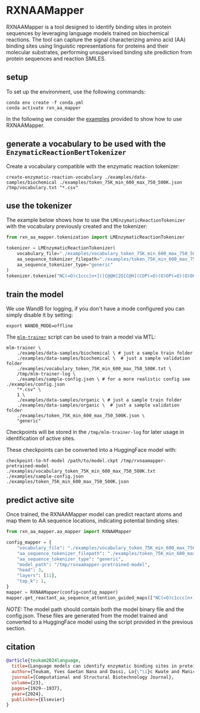 # RXNAAMapper

RXNAAMapper is a tool designed to identify binding sites in protein sequences by leveraging language models trained on biochemical reactions. The tool can capture the signal characterizing amino acid (AA) binding sites using linguistic representations for proteins and their molecular substrates, performing unsupervised binding site prediction from protein sequences and reaction SMILES.

## setup
To set up the environment, use the following commands:
```console
conda env create -f conda.yml
conda activate rxn_aa_mapper
```

In the following we consider the [examples](./examples) provided to show how to use RXNAAMapper.

## generate a vocabulary to be used with the `EnzymaticReactionBertTokenizer`

Create a vocabulary compatible with the enzymatic reaction tokenizer:

```console
create-enzymatic-reaction-vocabulary ./examples/data-samples/biochemical ./examples/token_75K_min_600_max_750_500K.json /tmp/vocabulary.txt "*.csv"
```

## use the tokenizer

The example below shows how to use the `LMEnzymaticReactionTokenizer` with the vocabulary previously created and the tokenizer:

```python
from rxn_aa_mapper.tokenization import LMEnzymaticReactionTokenizer

tokenizer = LMEnzymaticReactionTokenizer(
    vocabulary_file="./examples/vocabulary_token_75K_min_600_max_750_500K.txt",
    aa_sequence_tokenizer_filepath="./examples/token_75K_min_600_max_750_500K.json",
    aa_sequence_tokenizer_type="generic"
)
tokenizer.tokenize("NC(=O)c1ccc[n+]([C@@H]2O[C@H](COP(=O)(O)OP(=O)(O)OC[C@H]3O[C@@H](n4cnc5c(N)ncnc54)[C@H](O)[C@@H]3O)[C@@H](O)[C@H]2O)c1.O=C([O-])CC(C(=O)[O-])C(O)C(=O)[O-]|AGGVKTVTLIPGDGIGPEISAAVMKIFDAAKAPIQANVRPCVSIEGYKFNEMYLDTVCLNIETACFATIKCSDFTEEICREVAENCKDIK>>O=C([O-])CCC(=O)C(=O)[O-]")
```

## train the model

We use WandB for logging, if you don't have a mode configured you can simply disable it by setting:

```console
export WANDB_MODE=offline
```

The [`mlm-trainer`](./bin/mlm-trainer) script can be used to train a model via MTL:

```console
mlm-trainer \
    ./examples/data-samples/biochemical \ # just a sample train folder
    ./examples/data-samples/biochemical \  # just a sample validation folder
    ./examples/vocabulary_token_75K_min_600_max_750_500K.txt \
    /tmp/mlm-trainer-log \
    ./examples/sample-config.json \ # for a more realistic config see ./examples/config.json
    "*.csv" \
    1 \
    ./examples/data-samples/organic \ # just a sample train folder
    ./examples/data-samples/organic \  # just a sample validation folder
    ./examples/token_75K_min_600_max_750_500K.json \
    "generic"
```

Checkpoints will be stored in the `/tmp/mlm-trainer-log` for later usage in identification of active sites.

These checkpoints can be converted into a HuggingFace model with:

```console
checkpoint-to-hf-model /path/to/model.ckpt /tmp/rxnaamapper-pretrained-model ./examples/vocabulary_token_75K_min_600_max_750_500K.txt ./examples/sample-config.json ./examples/token_75K_min_600_max_750_500K.json
```

## predict active site

Once trained, the RXNAAMapper model can predict reactant atoms and map them to AA sequence locations, indicating potential binding sites:

```python
from rxn_aa_mapper.aa_mapper import RXNAAMapper

config_mapper = {
    "vocabulary_file": "./examples/vocabulary_token_75K_min_600_max_750_500K.txt",
    "aa_sequence_tokenizer_filepath": "./examples/token_75K_min_600_max_750_500K.json",
    "aa_sequence_tokenizer_type": "generic",
    "model_path": "/tmp/rxnaamapper-pretrained-model",
    "head": 3,
    "layers": [11],
    "top_k": 1,
}
mapper = RXNAAMapper(config=config_mapper)
mapper.get_reactant_aa_sequence_attention_guided_maps(["NC(=O)c1ccc[n+]([C@@H]2O[C@H](COP(=O)(O)OP(=O)(O)OC[C@H]3O[C@@H](n4cnc5c(N)ncnc54)[C@H](O)[C@@H]3O)[C@@H](O)[C@H]2O)c1.O=C([O-])CC(C(=O)[O-])C(O)C(=O)[O-]|AGGVKTVTLIPGDGIGPEISAAVMKIFDAAKAPIQANVRPCVSIEGYKFNEMYLDTVCLNIETACFATIKCSDFTEEICREVAENCKDIK>>O=C([O-])CCC(=O)C(=O)[O-]"])
```
*NOTE:* The model path should contain both the model binary file and the config.json. These files are generated from the model trained and converted to a HuggingFace model using the script provided in the previous section.

## citation

```bib
@article{teukam2024language,
  title={Language models can identify enzymatic binding sites in protein sequences},
  author={Teukam, Yves Gaetan Nana and Dassi, Lo{\"\i}c Kwate and Manica, Matteo and Probst, Daniel and Schwaller, Philippe and Laino, Teodoro},
  journal={Computational and Structural Biotechnology Journal},
  volume={23},
  pages={1929--1937},
  year={2024},
  publisher={Elsevier}
}
```
